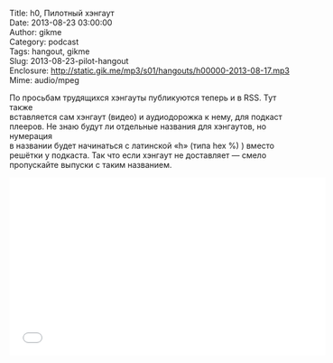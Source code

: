 Title: h0, Пилотный хэнгаут  
Date: 2013-08-23 03:00:00  
Author: gikme  
Category: podcast  
Tags: hangout, gikme  
Slug: 2013-08-23-pilot-hangout  
Enclosure: http://static.gik.me/mp3/s01/hangouts/h00000-2013-08-17.mp3  
Mime: audio/mpeg

По просьбам трудящихся хэнгауты публикуются теперь и в RSS. Тут также  
вставляется сам хэнгаут (видео) и аудиодорожка к нему, для подкаст  
плееров. Не знаю будут ли отдельные названия для хэнгаутов, но нумерация  
в названии будет начинаться с латинской «h» (типа hex %) ) вместо  
решётки у подкаста. Так что если хэнгаут не доставляет — смело  
пропускайте выпуски с таким названием.

<iframe frameborder="0" height="315" src="//www.youtube.com/embed/PEMQW7lutzw" width="560"></iframe>

